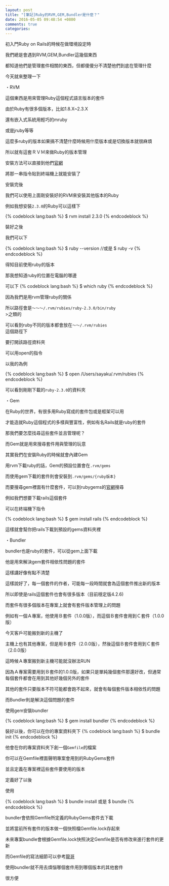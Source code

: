 ```yaml
---
layout: post
title: "[筆記]Ruby的RVM,GEM,Bundler是什麼？"
date: 2016-05-05 09:48:54 +0800
comments: true
categories: 
---
```

初入門Ruby on Rails的時候在做環境設定時

我們總是會遇到RVM,GEM,Bundler這幾個東西

都知道他們是管理套件相關的東西，但都傻傻分不清楚他們到底在管理什麼

今天就來整理一下

<!--more-->

・RVM

這個東西是用來管理Ruby這個程式語言版本的套件

由於Ruby有很多個版本，比如1.8.X~2.3.X 

還有嵌入式系統用輕巧的mruby

或是jruby等等

這麼多ruby的版本如果搞不清楚什麼時候用什麼版本或是切換版本就很麻煩

所以就有這套ＲＶＭ來做Ruby的版本管理

安裝方法可以直接到他們[官網](https://rvm.io/)

將那一串指令貼到終端機上就能安裝了

安裝完後

我們可以使用上面剛安裝好的RVM來安裝其他版本的Ruby

例如我想安裝<code>2.3.0</code>的Ruby可以這樣下

{% codeblock lang:bash %}
    $ rvm install 2.3.0
{% endcodeblock %}

裝好之後

我們可以下

{% codeblock lang:bash %}
    $ ruby --version
    //或是
    $ ruby -v
{% endcodeblock %}

得知目前使用ruby的版本

那我想知道ruby的位置在電腦的哪邊

可以下
{% codeblock lang:bash %}
    $ which ruby
{% endcodeblock %}

因為我們是用rvm管理ruby的關係

所以路徑會是<code>～～～/.rvm/rubies/ruby-2.3.0/bin/ruby </code>>之類的

可以看到ruby不同的版本都會放在<code>～～/.rvm/rubies </code>這個路徑下

要打開該路徑資料夾

可以用open的指令

以我的為例

{% codeblock lang:bash %}
    $ open /Users/sayaku/.rvm/rubies
{% endcodeblock %}

可以看到剛剛下載的<code>ruby-2.3.0</code>的資料夾





・Gem

在Ruby的世界，有很多用Ruby寫成的套件包或是框架可以用

才能造就Ruby這個程式的多樣與豐富性，例如有名Rails就是ruby的套件

那我們要怎麼找尋這些套件並且管理呢？

而Gem就是用來搜尋套件用與管理的玩意

其實我們在安裝Ruby的時候就會內建Gem

用rvm下載ruby的話，Gem的預設位置會在<code>.rvm/gems</code>

而使用gem下載的套件則會安裝到<code>.rvm/gems/{ruby版本}</code>

而要搜尋gem裡面有什麼套件，可以到rubygems的[官網](https://rubygems.org/)搜尋

例如我們想要下載rails這個套件

可以在終端機下指令

{% codeblock lang:bash %}
    $ gem install rails
{% endcodeblock %}

這樣就會幫你把rails下載到預設的gems資料夾裡




・Bundler

bundler也是ruby的套件，可以從gem上面下載

他是用來解決gem套件相依性問題的套件

這樣講好像有點不清楚

這樣說好了，每一個套件的作者，可能每一段時間就會為這個套件推出新的版本

所以即使是rails這個套件也會有很多版本（目前穩定版4.2.6)

而套件有很多個版本在專案上就會有套件版本管理上的問題

例如有一個Ａ專案，他使用Ｂ套件（1.0.0版），而這個Ｂ套件會用到Ｃ套件（1.0.0版）

今天客戶可能搬到新的主機了

主機上也有其他專案，但是用Ｂ套件（2.0.0版），然後這個Ｂ套件會用到Ｃ套件（2.0.0版）

這時候Ａ專案搬到新主機可能就沒辦法RUN

因為Ａ專案需要用到Ｂ套件的1.0.0版，如果只是單純幾個套件那還好改，但通常每個套件都會在用到其他好幾個另外的套件

其他的套件只要版本不符可能都會跑不起來，就會有每個套件版本相依性的問題

而Bundler則是解決這個問題的套件

使用gem安裝bundler

{% codeblock lang:bash %}
    $ gem install bundler
{% endcodeblock %}

裝好以後，你可以在你的專案資料夾下
{% codeblock lang:bash %}
    $ bundle init
{% endcodeblock %}

他會在你的專案資料夾下創一個<code>Gemfile</code>的檔案

你可以在Gemfile裡面聲明專案會用到的RubyGems套件

並且定義在專案裡這些套件要使用的版本

定義好了以後

使用

{% codeblock lang:bash %}
    $ bundle install
    或是
    $ bundle
{% endcodeblock %}

bundler會依照Gemfile所定義的RubyGems套件去下載

並將當前所有套件的版本做一個快照檔Gemfile.lock存起來

未來專案bundle會根據Gemfile.lock快照決定Gemfile是否有修改來進行套件的更新

而Gemfile的寫法細節可以參考[龍哥](http://kaochenlong.com/2016/05/02/gemfile/)

使用bundler就不用去煩惱哪個套件用到哪個版本的其他套件

很方便




